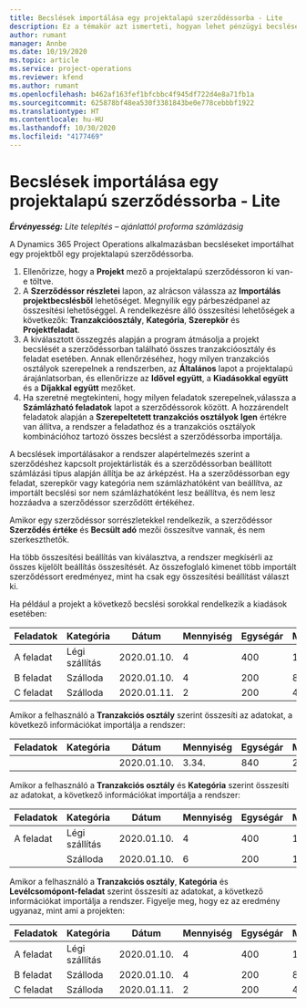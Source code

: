 ```yaml
---
title: Becslések importálása egy projektalapú szerződéssorba - Lite
description: Ez a témakör azt ismerteti, hogyan lehet pénzügyi becsléseket importálni egy projektből egy szerződéssorba.
author: rumant
manager: Annbe
ms.date: 10/19/2020
ms.topic: article
ms.service: project-operations
ms.reviewer: kfend
ms.author: rumant
ms.openlocfilehash: b462af163fef1bfcbbc4f945df722d4e8a71fb1a
ms.sourcegitcommit: 625878bf48ea530f3381843be0e778cebbbf1922
ms.translationtype: HT
ms.contentlocale: hu-HU
ms.lasthandoff: 10/30/2020
ms.locfileid: "4177469"
---
```

# <a name="import-an-estimate-to-a-project-based-contract-line---lite"></a>Becslések importálása egy projektalapú szerződéssorba - Lite

_**Érvényesség:** Lite telepítés – ajánlattól proforma számlázásig_

A Dynamics 365 Project Operations alkalmazásban becsléseket importálhat egy projektből egy projektalapú szerződéssorba.

1. Ellenőrizze, hogy a **Projekt** mező a projektalapú szerződéssoron ki van-e töltve.
2. A **Szerződéssor részletei** lapon, az alrácson válassza az **Importálás projektbecslésből** lehetőséget. Megnyílik egy párbeszédpanel az összesítési lehetőséggel. A rendelkezésre álló összesítési lehetőségek a következők: **Tranzakcióosztály**, **Kategória**, **Szerepkör** és **Projektfeladat**.
3. A kiválasztott összegzés alapján a program átmásolja a projekt becslését a szerződéssorban található összes tranzakcióosztály és feladat esetében. Annak ellenőrzéséhez, hogy milyen tranzakciós osztályok szerepelnek a rendszerben, az **Általános** lapot a projektalapú árajánlatsorban, és ellenőrizze az **Idővel együtt**, a **Kiadásokkal együtt** és a **Díjakkal együtt** mezőket. 
4. Ha szeretné megtekinteni, hogy milyen feladatok szerepelnek,válassza a **Számlázható feladatok** lapot a szerződéssorok között. A hozzárendelt feladatok alapján a **Szerepeltetett tranzakciós osztályok** **Igen** értékre van állítva, a rendszer a feladathoz és a tranzakciós osztályok kombinációhoz tartozó összes becslést a szerződéssorba importálja.

A becslések importálásakor a rendszer alapértelmezés szerint a szerződéshez kapcsolt projektárlisták és a szerződéssorban beállított számlázási típus alapján állítja be az árképzést. Ha a szerződéssorban egy feladat, szerepkör vagy kategória nem számlázhatóként van beállítva, az importált becslési sor nem számlázhatóként lesz beállítva, és nem lesz hozzáadva a szerződéssor szerződött értékéhez.

Amikor egy szerződéssor sorrészletekkel rendelkezik, a szerződéssor **Szerződés értéke** és **Becsült adó** mezői összesítve vannak, és nem szerkeszthetők.

Ha több összesítési beállítás van kiválasztva, a rendszer megkísérli az összes kijelölt beállítás összesítését. Az összefoglaló kimenet több importált szerződéssort eredményez, mint ha csak egy összesítési beállítást választ ki.

Ha például a projekt a következő becslési sorokkal rendelkezik a kiadások esetében:

| Feladatok | Kategória | Dátum | Mennyiség | Egységár | Mennyiség |
| --- | --- | --- | --- | --- | --- |
| A feladat | Légi szállítás | 2020.01.10. | 4 | 400 | 1600 |
| B feladat | Szálloda | 2020.01.10. | 4 | 200 | 800 |
| C feladat | Szálloda | 2020.01.11. | 2 | 200 | 400 |

Amikor a felhasználó a **Tranzakciós osztály** szerint összesíti az adatokat, a következő információkat importálja a rendszer:

| Feladatok | Kategória | Dátum | Mennyiség | Egységár | Mennyiség |
| --- | --- | --- | --- | --- | --- |
| &nbsp; | &nbsp; | 2020.01.10. | 3.34. | 840 | 2800. |

Amikor a felhasználó a **Tranzakciós osztály** és **Kategória** szerint összesíti az adatokat, a következő információkat importálja a rendszer:

| Feladatok | Kategória | Dátum | Mennyiség | Egységár | Mennyiség |
| --- | --- | --- | --- | --- | --- |
| A feladat | Légi szállítás | 2020.01.10. | 4 | 400 | 1600 |
| &nbsp;| Szálloda | 2020.01.10. | 6 | 200 | 1200 |

Amikor a felhasználó a **Tranzakciós osztály**, **Kategória** és **Levélcsomópont-feladat** szerint összesíti az adatokat, a következő információkat importálja a rendszer. Figyelje meg, hogy ez az eredmény ugyanaz, mint ami a projekten:

| Feladatok | Kategória | Dátum | Mennyiség | Egységár | Mennyiség |
| --- | --- | --- | --- | --- | --- |
| A feladat | Légi szállítás | 2020.01.10. | 4 | 400 | 1600 |
| B feladat | Szálloda | 2020.01.10. | 4 | 200 | 800 |
| C feladat | Szálloda | 2020.01.11. | 2 | 200 | 400 |
